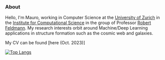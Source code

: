 ### About

Hello, I'm Mauro, working in Computer Science at the [University of Zurich](https://www.uzh.ch/de.html) in the [Institute for Computational Science](https://www.ics.uzh.ch/en/) in the group of Professor [Robert Feldmann](https://www.ics.uzh.ch/~feldmann/). My research interests orbit around Machine/Deep Learning applications in structure formation such as the cosmic web and galaxies.

My CV can be found [here (Oct. 2023)]<!--(https://hiroki11x.github.io/files/CV_HirokiNAGANUMA.pdf).-->

<!--
[![My github stats](https://github-readme-stats.vercel.app/api?username=maurbe&count_private=true)](https://github.com/anuraghazra/github-readme-stats) 
-->
[![Top Langs](https://github-readme-stats.vercel.app/api/top-langs/?username=maurbe&hide=javascript,html,css,jupyter%20notebook)](https://github.com/anuraghazra/github-readme-stats)

<!--
**maurbe/maurbe** is a ✨ _special_ ✨ repository because its `README.md` (this file) appears on your GitHub profile.

Here are some ideas to get you started:

- 🔭 I’m currently working on ...
- 🌱 I’m currently learning ...
- 👯 I’m looking to collaborate on ...
- 🤔 I’m looking for help with ...
- 💬 Ask me about ...
- 📫 How to reach me: ...
- 😄 Pronouns: ...
- ⚡ Fun fact: ...
-->

